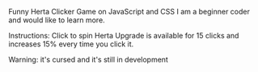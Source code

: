 Funny Herta Clicker Game on JavaScript and CSS
I am a beginner coder and would like to learn more.

Instructions:
Click to spin Herta
Upgrade is available for 15 clicks and increases 15% every time you click it.

Warning: it's cursed and it's still in development
